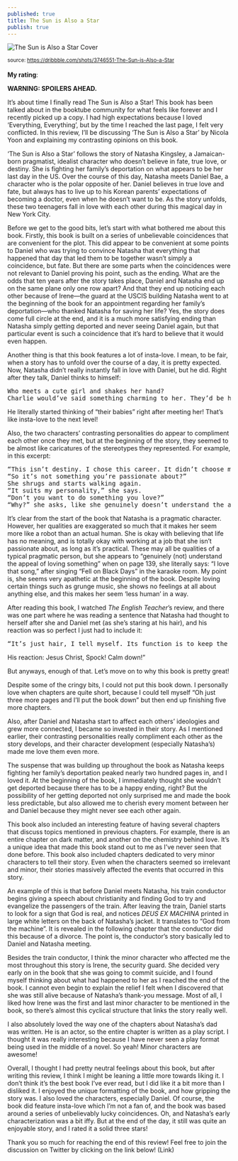 ```yaml
---
published: true
title: The Sun is Also a Star
publish: true
---
```

![The Sun is Also a Star Cover](https://cdn.dribbble.com/users/26629/screenshots/3746551/sun.jpg)

<sub>source: https://dribbble.com/shots/3746551-The-Sun-is-Also-a-Star</sub>
<br><br>
<b>My rating</b>: <i class="fas fa-star"></i> <i class="fas fa-star"></i> <i class="fas fa-star"></i> <i class="far fa-star"></i> <i class="far fa-star"></i>

<b>WARNING: SPOILERS AHEAD.</b>

It’s about time I finally read The Sun is Also a Star! This book has been talked about in the booktube community for what feels like forever and I recently picked up a copy. I had high expectations because I loved ‘Everything, Everything’, but by the time I reached the last page, I felt very conflicted. In this review, I’ll be discussing ‘The Sun is Also a Star’ by Nicola Yoon and explaining my contrasting opinions on this book. 

‘The Sun is Also a Star’ follows the story of Natasha Kingsley, a Jamaican-born pragmatist, idealist character who doesn’t believe in fate, true love, or destiny. She is fighting her family’s deportation on what appears to be her last day in the US. Over the course of this day, Natasha meets Daniel Bae, a character who is the polar opposite of her. Daniel believes in true love and fate, but always has to live up to his Korean parents’ expectations of becoming a doctor, even when he doesn’t want to be. As the story unfolds, these two teenagers fall in love with each other during this magical day in New York City. 

Before we get to the good bits, let’s start with what bothered me about this book. Firstly, this book is built on a series of unbelievable coincidences that are convenient for the plot. This did appear to be convenient at some points to Daniel who was trying to convince Natasha that everything that happened that day that led them to be together wasn’t simply a coincidence, but fate. But there are some parts when the coincidences were not relevant to Daniel proving his point, such as the ending. What are the odds that ten years after the story takes place, Daniel and Natasha end up on the same plane only one row apart? And that they end up noticing each other because of Irene—the guard at the USCIS building Natasha went to at the beginning of the book for an appointment regarding her family’s deportation—who thanked Natasha for saving her life? Yes, the story does come full circle at the end, and it is a much more satisfying ending than Natasha simply getting deported and never seeing Daniel again, but that particular event is such a coincidence that it’s hard to believe that it would even happen.

Another thing is that this book features a lot of insta-love. I mean, to be fair, when a story has to unfold over the course of a day, it is pretty expected. Now, Natasha didn’t really instantly fall in love with Daniel, but he did. Right after they talk, Daniel thinks to himself:

<pre class="highlighter-rouge">
Who meets a cute girl and shakes her hand?
Charlie would’ve said something charming to her. They’d be having a cozy coffee someplace dark and romantic. She’d already be dreaming of little half-Korean, half-African American babies.
</pre>

He literally started thinking of “their babies” right after meeting her! That’s like insta-love to the next level! 

Also, the two characters’ contrasting personalities do appear to compliment each other once they met, but at the beginning of the story, they seemed to be almost like caricatures of the stereotypes they represented. For example, in this excerpt:

<pre class="highlighter-rouge">
“This isn’t destiny. I chose this career. It didn’t choose me. I’m not fated to be a data scientist. There’s a career section in the library at school. I did research on growing fields in the sciences, and ta-da. No fate or destiny involved, just research.” 
“So it’s not something you’re passionate about?” 
She shrugs and starts walking again. 
“It suits my personality,” she says. 
“Don’t you want to do something you love?” 
“Why?” she asks, like she genuinely doesn’t understand the appeal of loving something.
</pre>

It’s clear from the start of the book that Natasha is a pragmatic character. However, her qualities are exaggerated so much that it makes her seem more like a robot than an actual human. She is okay with believing that life has no meaning, and is totally okay with working at a job that she isn’t passionate about, as long as it’s practical. These may all be qualities of a typical pragmatic person, but she appears to “genuinely (not) understand the appeal of loving something” when on page 139, she literally says: “I love that song,” after singing “Fell on Black Days” in the karaoke room. My point is, she seems very apathetic at the beginning of the book. Despite loving certain things such as grunge music, she shows no feelings at all about anything else, and this makes her seem ‘less human’ in a way.

After reading this book, I watched <i>The English Teacher</i>’s review, and there was one part where he was reading a sentence that Natasha had thought to herself after she and Daniel met (as she’s staring at his hair), and his reaction was so perfect I just had to include it:

<pre class="highlighter-rouge">
“It’s just hair, I tell myself. Its function is to keep the head warm and protect it against ultraviolet radiation. There’s nothing inherently sexy about it.”
</pre>

His reaction: Jesus Christ, Spock! Calm down!”

But anyways, enough of that.
Let’s move on to why this book is pretty great!

Despite some of the cringy bits, I could not put this book down. I personally love when chapters are quite short, because I could tell myself “Oh just three more pages and I’ll put the book down” but then end up finishing five more chapters.

Also, after Daniel and Natasha start to affect each others’ ideologies and grew more connected, I became so invested in their story. As I mentioned earlier, their contrasting personalities really compliment each other as the story develops, and their character development (especially Natasha’s) made me love them even more. 

The suspense that was building up throughout the book as Natasha keeps fighting her family’s deportation peaked nearly two hundred pages in, and I loved it. At the beginning of the book, I immediately thought she wouldn’t get deported because there has to be a happy ending, right? But the possibility of her getting deported not only surprised me and made the book less predictable, but also allowed me to cherish every moment between her and Daniel because they might never see each other again.

This book also included an interesting feature of having several chapters that discuss topics mentioned in previous chapters. For example, there is an entire chapter on dark matter, and another on the chemistry behind love. It’s a unique idea that made this book stand out to me as I’ve never seen that done before. This book also included chapters dedicated to very minor characters to tell their story. Even when the characters seemed so irrelevant and minor, their stories massively affected the events that occurred in this story. 

An example of this is that before Daniel meets Natasha, his train conductor begins giving a speech about christianity and finding God to try and evangelize the passengers of the train. After leaving the train, Daniel starts to look for a sign that God is real, and notices <i>DEUS EX MACHINA</i> printed in large white letters on the back of Natasha’s jacket. It translates to “God from the machine”. It is revealed in the following chapter that the conductor did this because of a divorce. The point is, the conductor’s story basically led to Daniel and Natasha meeting.

Besides the train conductor, I think the minor character who affected me the most throughout this story is Irene, the security guard. She decided very early on in the book that she was going to commit suicide, and I found myself thinking about what had happened to her as I reached the end of the book. I cannot even begin to explain the relief I felt when I discovered that she was still alive because of Natasha’s thank-you message. Most of all, I liked how Irene was the first and last minor character to be mentioned in the book, so there’s almost this cyclical structure that links the story really well.

I also absolutely loved the way one of the chapters about Natasha’s dad was written. He is an actor, so the entire chapter is written as a play script. I thought it was really interesting because I have never seen a play format being used in the middle of a novel.
So yeah! Minor characters are awesome!

Overall, I thought I had pretty neutral feelings about this book, but after writing this review, I think I might be leaning a little more towards liking it. I don’t think it’s the best book I’ve ever read, but I did like it a bit more than I disliked it. I enjoyed the unique formatting of the book, and how gripping the story was. I also loved the characters, especially Daniel. Of course, the book did feature insta-love which I’m not a fan of, and the book was based around a series of unbelievably lucky coincidences. Oh, and Natasha’s early characterization was a bit iffy. But at the end of the day, it still was quite an enjoyable story, and I rated it a solid three stars! 

Thank you so much for reaching the end of this review! Feel free to join the discussion on Twitter by clicking on the link below! (Link)
